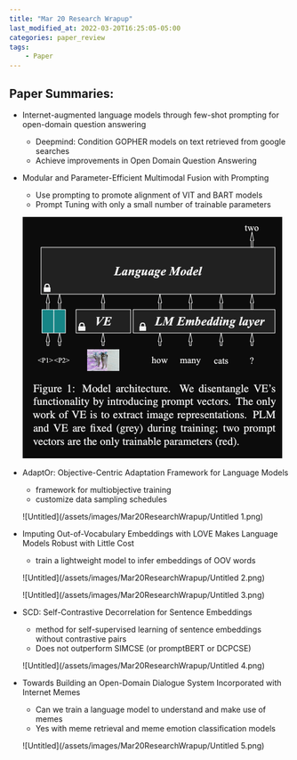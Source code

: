 ```yaml
---
title: "Mar 20 Research Wrapup"
last_modified_at: 2022-03-20T16:25:05-05:00
categories: paper_review
tags:
    - Paper
---
```

## Paper Summaries:

- Internet-augmented language models through few-shot prompting
for open-domain question answering
    - Deepmind: Condition GOPHER models on text retrieved from google searches
    - Achieve improvements in Open Domain Question Answering
- Modular and Parameter-Efficient Multimodal Fusion with Prompting
    - Use prompting to promote alignment of VIT and BART models
    - Prompt Tuning with only a small number of trainable parameters
    
    ![Untitled](/assets/images/Mar20ResearchWrapup/Untitled.png)
    
- AdaptOr: Objective-Centric Adaptation Framework for Language Models
    - framework for multiobjective training
    - customize data sampling schedules
    
    ![Untitled](/assets/images/Mar20ResearchWrapup/Untitled 1.png)
    
- Imputing Out-of-Vocabulary Embeddings with LOVE Makes Language
Models Robust with Little Cost
    - train a lightweight model to infer embeddings of OOV words
    
    ![Untitled](/assets/images/Mar20ResearchWrapup/Untitled 2.png)
    
    ![Untitled](/assets/images/Mar20ResearchWrapup/Untitled 3.png)
    
- SCD: Self-Contrastive Decorrelation for Sentence Embeddings
    - method for self-supervised learning of sentence embeddings without contrastive pairs
    - Does not outperform SIMCSE (or promptBERT or DCPCSE)
    
    ![Untitled](/assets/images/Mar20ResearchWrapup/Untitled 4.png)
    
- Towards Building an Open-Domain Dialogue System
Incorporated with Internet Memes
    - Can we train a language model to understand and make use of memes
    - Yes with meme retrieval and meme emotion classification models
    
    ![Untitled](/assets/images/Mar20ResearchWrapup/Untitled 5.png)